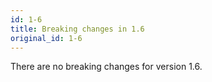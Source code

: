 ```yaml
---
id: 1-6
title: Breaking changes in 1.6
original_id: 1-6
---
```


There are no breaking changes for version 1.6.